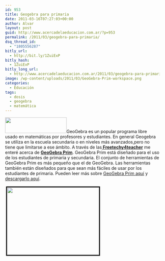 ```yaml
---
id: 953
title: Geogebra para primaria
date: 2011-03-16T07:27:03+00:00
author: Alvar
layout: post
guid: http://www.acercadelaeducacion.com.ar/?p=953
permalink: /2011/03/geogebra-para-primaria/
dsq_thread_id:
  - "1805556287"
bitly_url:
  - http://bit.ly/1ZuiExP
bitly_hash:
  - 1ZuiExP
bitly_long_url:
  - http://www.acercadelaeducacion.com.ar/2011/03/geogebra-para-primaria/
image: /wp-content/uploads/2011/03/GeoGebra-Prim-workspace.png
categories:
  - Educación
tags:
  - dosis
  - geogebra
  - matemática
---
```

<img class="alignleft" src="https://lh6.googleusercontent.com/-YMue4OIv-cI/TX_9j2RDvyI/AAAAAAAAICI/_3bcW4RQBCM/s200/geogebra_image.png" alt="" width="200" height="51" />GeoGebra es un popular programa libre usado en matemáticas por profesores y estudiantes. En general Geogebra se utiliza en la escuela secundaria o en niveles más avanzados,pero no tiene que limitarse a ese ámbito. A través de las<strong><a title="Blog fuente" href="http://www.freetech4teachers.com" target="_blank"> Freetechy4teacher</a></strong> me enteré acerca de <strong><a title="Geogebra Prim" href="http://www.geogebra.org/en/wiki/index.php/Release_Notes_GeoGebra_4.0#GeoGebraPrim" target="_blank">GeoGebra Prim</a></strong>. GeoGebra Prim está diseñado para el uso de los estudiantes de primaria y secundaria. El conjunto de herramientas de GeoGebra Prim es más pequeño que el de GeoGebra. Las herramientas también están diseñados para que sean más fáciles de usar por los estudiantes de primaria. Pueden leer más sobre <a title="Página de geogebra prim" href="http://www.geogebra.org/en/wiki/index.php/Release_Notes_GeoGebra_4.0" target="_blank">GeoGebra Prim aquí</a> y <a title="Descarga" href="http://www.geogebra.org/webstart/4.0/GeoGebraPrim.jnlp" target="_blank">descargarlo aquí</a>.

<a href="http://www.acercadelaeducacion.com.ar/wp-content/uploads/2011/03/GeoGebra-Prim-workspace.png"><img class="alignleft size-medium wp-image-966" style="border: 3px solid black; margin: 3px;" title="GeoGebra-Prim-workspace" src="http://www.acercadelaeducacion.com.ar/wp-content/uploads/2011/03/GeoGebra-Prim-workspace-300x219.png" alt="" width="300" height="219" /></a>

&nbsp;